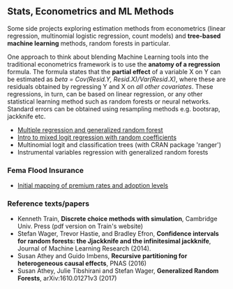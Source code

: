 ## Stats, Econometrics and ML Methods 
Some side projects exploring estimation methods from econometrics (linear regression, multinomial logistic regression, count models) and **tree-based machine learning** methods, random forests in particular. 

One approach to think about blending Machine Learning tools into the traditional econometrics framework is to use the **anatomy of a regression** formula. The formula states that the **partial effect** of a variable X on Y can be estimated as *beta = Cov(Resid.Y, Resid.X)/Var(Resid.X)*, where these are residuals obtained by regressing Y and X on *all other covariates*. These regressions, in turn, can be based on linear regression, or any other statistical learning method such as random forests or neural networks. Standard errors can be obtained using resampling methods e.g. bootsrap, jackknife etc.  

* [Multiple regression and generalized random forest](./genRandForest.ipynb)
* [Intro to mixed logit regression with random coefficients](./mixedLogit.ipynb)
* Multinomial logit and classification trees (with CRAN package 'ranger')
* Instrumental variables regression with generalized random forests  

### Fema Flood Insurance 
* [Initial mapping of premium rates and adoption levels](./femaData.ipynb) 

### Reference texts/papers
* Kenneth Train, **Discrete choice methods with simulation**, Cambridge Univ. Press (pdf version on Train's website)
* Stefan Wager, Trevor Hastie, and Bradley Efron, **Confidence intervals for random forests: the Jjackknife and the infinitesimal jackknife**, Journal of Machine Learning Research (2014).
* Susan Athey and Guido Imbens, **Recursive partitioning for heterogeneous causal effects**, PNAS (2016)
* Susan Athey, Julie Tibshirani and Stefan Wager, **Generalized Random Forests**, arXiv:1610.01271v3 (2017)

